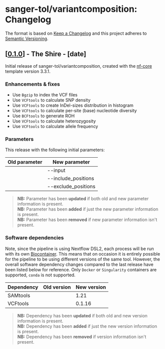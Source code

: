 # sanger-tol/variantcomposition: Changelog

The format is based on [Keep a Changelog](https://keepachangelog.com/en/1.0.0/)
and this project adheres to [Semantic Versioning](https://semver.org/spec/v2.0.0.html).

## [[0.1.0](https://github.com/sanger-tol/variantcomposition/releases/tag/0.1.0)] - The Shire - [date]

<!-- Can we use cities in LOTR to name the releases? The path of Frodo and Sam :)
The Shire - Bree - Weathertop - Rivendell - ...
-->

Initial release of sanger-tol/variantcomposition, created with the [nf-core](https://nf-co.re/) template version 3.3.1.

### Enhancements & fixes

- Use `Bgzip` to index the VCF files
- Use `VCFtools` to calculate SNP density
- Use `VCFtools` to create InDel-sizes distribution in histogram
- Use `VCFtools` to calculate per-site (base) nucleotide diversity
- Use `BCFtools` to generate ROH
- Use `VCFtools` to calculate heterozygosity
- Use `VCFtools` to calculate allele frequency

### Parameters

This release with the following initial parameters:

| Old parameter | New parameter       |
| ------------- | ------------------- |
|               | --input             |
|               | --include_positions |
|               | --exclude_positions |

> **NB:** Parameter has been **updated** if both old and new parameter information is present. </br> **NB:** Parameter has been **added** if just the new parameter information is present. </br> **NB:** Parameter has been **removed** if new parameter information isn't present.

### Software dependencies

Note, since the pipeline is using Nextflow DSL2, each process will be run with its own [Biocontainer](https://biocontainers.pro/#/registry). This means that on occasion it is entirely possible for the pipeline to be using different versions of the same tool. However, the overall software dependency changes compared to the last release have been listed below for reference. Only `Docker` or `Singularity` containers are supported, `conda` is not supported.

| Dependency | Old version | New version |
| ---------- | ----------- | ----------- |
| SAMtools   |             | 1.21        |
| VCFtools   |             | 0.1.16      |

<!-- Bgzip and BCFtools are part of SAMtools -->

> **NB:** Dependency has been **updated** if both old and new version information is present. </br> **NB:** Dependency has been **added** if just the new version information is present. </br> **NB:** Dependency has been **removed** if version information isn't present.
